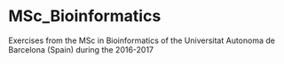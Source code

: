 # MSc_Bioinformatics
Exercises from the MSc in Bioinformatics of the Universitat Autonoma de Barcelona (Spain) during the 2016-2017
